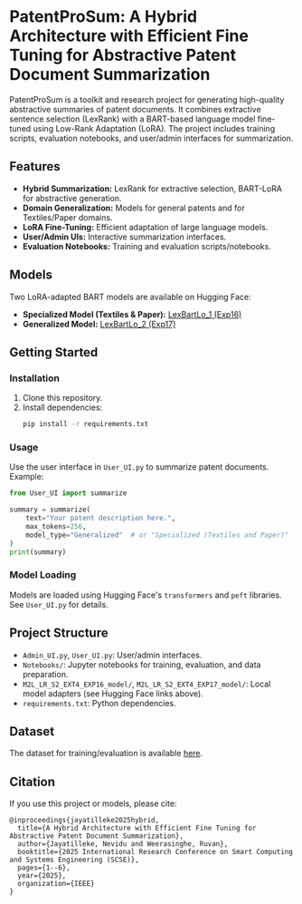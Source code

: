 # PatentProSum: A Hybrid Architecture with Efficient Fine Tuning for Abstractive Patent Document Summarization 

PatentProSum is a toolkit and research project for generating high-quality abstractive summaries of patent documents. It combines extractive sentence selection (LexRank) with a BART-based language model fine-tuned using Low-Rank Adaptation (LoRA). The project includes training scripts, evaluation notebooks, and user/admin interfaces for summarization.

## Features

- **Hybrid Summarization:** LexRank for extractive selection, BART-LoRA for abstractive generation.
- **Domain Generalization:** Models for general patents and for Textiles/Paper domains.
- **LoRA Fine-Tuning:** Efficient adaptation of large language models.
- **User/Admin UIs:** Interactive summarization interfaces.
- **Evaluation Notebooks:** Training and evaluation scripts/notebooks.

## Models

Two LoRA-adapted BART models are available on Hugging Face:

- **Specialized Model (Textiles & Paper):** [LexBartLo_1 (Exp16)](https://huggingface.co/Nevidu/LexBartLo_1)
- **Generalized Model:** [LexBartLo_2 (Exp17)](https://huggingface.co/Nevidu/LexBartLo_2)

## Getting Started

### Installation

1. Clone this repository.
2. Install dependencies:
    ```sh
    pip install -r requirements.txt
    ```

### Usage

Use the user interface in `User_UI.py` to summarize patent documents. Example:

```python
from User_UI import summarize

summary = summarize(
    text="Your patent description here.",
    max_tokens=256,
    model_type="Generalized"  # or "Specialized (Textiles and Paper)"
)
print(summary)
```

### Model Loading

Models are loaded using Hugging Face's `transformers` and `peft` libraries. See `User_UI.py` for details.

## Project Structure

- `Admin_UI.py`, `User_UI.py`: User/admin interfaces.
- `Notebooks/`: Jupyter notebooks for training, evaluation, and data preparation.
- `M2L_LR_S2_EXT4_EXP16_model/`, `M2L_LR_S2_EXT4_EXP17_model/`: Local model adapters (see Hugging Face links above).
- `requirements.txt`: Python dependencies.

## Dataset

The dataset for training/evaluation is available [here](https://drive.google.com/drive/folders/1PLzZZ6JaHYl5jjp8EEm8GcNVQ1Bb_8cw?usp=sharing).

## Citation

If you use this project or models, please cite:

```
@inproceedings{jayatilleke2025hybrid,
  title={A Hybrid Architecture with Efficient Fine Tuning for Abstractive Patent Document Summarization},
  author={Jayatilleke, Nevidu and Weerasinghe, Ruvan},
  booktitle={2025 International Research Conference on Smart Computing and Systems Engineering (SCSE)},
  pages={1--6},
  year={2025},
  organization={IEEE}
}
```
